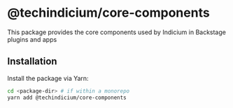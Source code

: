 # @techindicium/core-components

This package provides the core components used by Indicium in Backstage plugins and apps

## Installation

Install the package via Yarn:

```sh
cd <package-dir> # if within a monorepo
yarn add @techindicium/core-components
```

